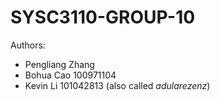 # SYSC3110-GROUP-10
Authors:
  * Pengliang Zhang
  * Bohua Cao 100971104
  * Kevin Li 101042813 (also called _adularezenz_)
